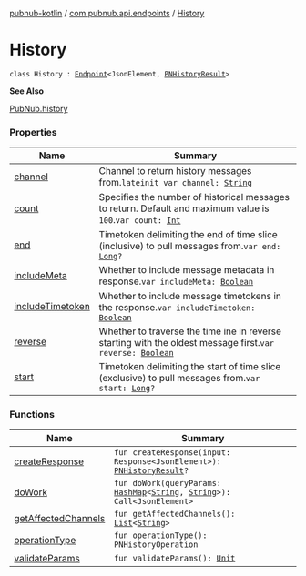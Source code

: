 [pubnub-kotlin](../../index.md) / [com.pubnub.api.endpoints](../index.md) / [History](./index.md)

# History

`class History : `[`Endpoint`](../../com.pubnub.api/-endpoint/index.md)`<JsonElement, `[`PNHistoryResult`](../../com.pubnub.api.models.consumer.history/-p-n-history-result/index.md)`>`

**See Also**

[PubNub.history](../../com.pubnub.api/-pub-nub/history.md)

### Properties

| Name | Summary |
|---|---|
| [channel](channel.md) | Channel to return history messages from.`lateinit var channel: `[`String`](https://kotlinlang.org/api/latest/jvm/stdlib/kotlin/-string/index.html) |
| [count](count.md) | Specifies the number of historical messages to return. Default and maximum value is `100`.`var count: `[`Int`](https://kotlinlang.org/api/latest/jvm/stdlib/kotlin/-int/index.html) |
| [end](end.md) | Timetoken delimiting the end of time slice (inclusive) to pull messages from.`var end: `[`Long`](https://kotlinlang.org/api/latest/jvm/stdlib/kotlin/-long/index.html)`?` |
| [includeMeta](include-meta.md) | Whether to include message metadata in response.`var includeMeta: `[`Boolean`](https://kotlinlang.org/api/latest/jvm/stdlib/kotlin/-boolean/index.html) |
| [includeTimetoken](include-timetoken.md) | Whether to include message timetokens in the response.`var includeTimetoken: `[`Boolean`](https://kotlinlang.org/api/latest/jvm/stdlib/kotlin/-boolean/index.html) |
| [reverse](reverse.md) | Whether to traverse the time ine in reverse starting with the oldest message first.`var reverse: `[`Boolean`](https://kotlinlang.org/api/latest/jvm/stdlib/kotlin/-boolean/index.html) |
| [start](start.md) | Timetoken delimiting the start of time slice (exclusive) to pull messages from.`var start: `[`Long`](https://kotlinlang.org/api/latest/jvm/stdlib/kotlin/-long/index.html)`?` |

### Functions

| Name | Summary |
|---|---|
| [createResponse](create-response.md) | `fun createResponse(input: Response<JsonElement>): `[`PNHistoryResult`](../../com.pubnub.api.models.consumer.history/-p-n-history-result/index.md)`?` |
| [doWork](do-work.md) | `fun doWork(queryParams: `[`HashMap`](https://docs.oracle.com/javase/6/docs/api/java/util/HashMap.html)`<`[`String`](https://kotlinlang.org/api/latest/jvm/stdlib/kotlin/-string/index.html)`, `[`String`](https://kotlinlang.org/api/latest/jvm/stdlib/kotlin/-string/index.html)`>): Call<JsonElement>` |
| [getAffectedChannels](get-affected-channels.md) | `fun getAffectedChannels(): `[`List`](https://kotlinlang.org/api/latest/jvm/stdlib/kotlin.collections/-list/index.html)`<`[`String`](https://kotlinlang.org/api/latest/jvm/stdlib/kotlin/-string/index.html)`>` |
| [operationType](operation-type.md) | `fun operationType(): PNHistoryOperation` |
| [validateParams](validate-params.md) | `fun validateParams(): `[`Unit`](https://kotlinlang.org/api/latest/jvm/stdlib/kotlin/-unit/index.html) |
